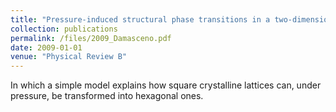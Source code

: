 ```yaml
---
title: "Pressure-induced structural phase transitions in a two-dimensional system"
collection: publications
permalink: /files/2009_Damasceno.pdf
date: 2009-01-01
venue: "Physical Review B"
---
```

In which a simple model explains how square crystalline lattices can,
under pressure, be transformed into hexagonal ones.
